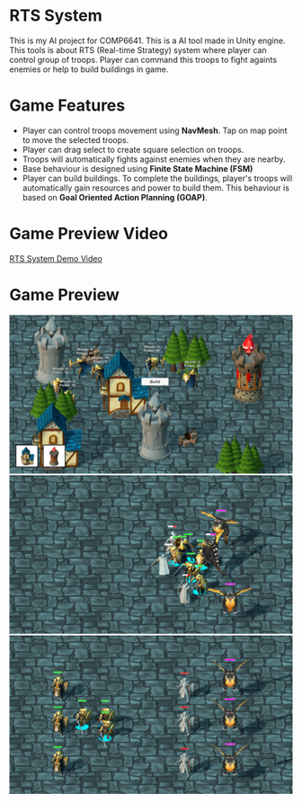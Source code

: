 # RTS System
This is my AI project for COMP6641. This is a AI tool made in Unity engine. This tools is about RTS (Real-time Strategy) system where player can control group of troops. 
Player can command this troops to fight againts enemies or help to build buildings in game.
# Game Features
* Player can control troops movement using **NavMesh**. Tap on map point to move the selected troops.
* Player can drag select to create square selection on troops. 
* Troops will automatically fights against enemies when they are nearby.
* Base behaviour is designed using **Finite State Machine (FSM)**
* Player can build buildings. To complete the buildings, player's troops will automatically gain resources and power to build them. This behaviour is based on **Goal Oriented Action Planning (GOAP)**.
# Game Preview Video
[RTS System Demo Video](https://youtu.be/ATSYfdaNVi4)
# Game Preview
![Preview 1](https://github.com/NauvalNC/RTS-System/blob/main/_docs/preview_1.PNG)
![Preview 2](https://github.com/NauvalNC/RTS-System/blob/main/_docs/preview_2.PNG)
![Preview 3](https://github.com/NauvalNC/RTS-System/blob/main/_docs/preview_3.PNG)
